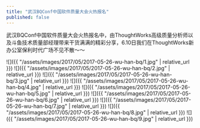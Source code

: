 ```yaml
---
title: "武汉BQConf中国软件质量大会火热报名"
published: false
---
```

武汉BQConf中国软件质量大会火热报名中，由ThoughtWorks高级质量分析师以及斗鱼技术质量部经理带来干货满满的精彩分享，6.10日我们在ThoughtWorks新办公室保利时代广场不见不散～～



![]({{ "/assets/images/2017/05/2017-05-26-wu-han-bq/1.jpg" | relative_url }})
![]({{ "/assets/images/2017/05/2017-05-26-wu-han-bq/2.jpg" | relative_url }})
![]({{ "/assets/images/2017/05/2017-05-26-wu-han-bq/3.jpg" | relative_url }})
![]({{ "/assets/images/2017/05/2017-05-26-wu-han-bq/4.jpg" | relative_url }})
![]({{ "/assets/images/2017/05/2017-05-26-wu-han-bq/5.jpg" | relative_url }})
![]({{ "/assets/images/2017/05/2017-05-26-wu-han-bq/6.jpg" | relative_url }})
![]({{ "/assets/images/2017/05/2017-05-26-wu-han-bq/7.jpg" | relative_url }})
![]({{ "/assets/images/2017/05/2017-05-26-wu-han-bq/8.jpg" | relative_url }})
![]({{ "/assets/images/2017/05/2017-05-26-wu-han-bq/9.jpg" | relative_url }})
